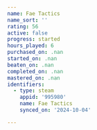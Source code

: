 ```yaml
---
name: Fae Tactics
name_sort: ''
rating: 56
active: false
progress: started
hours_played: 6
purchased_on: .nan
started_on: .nan
beaten_on: .nan
completed_on: .nan
mastered_on: .nan
identifiers:
  - type: steam
    appid: '995980'
    name: Fae Tactics
    synced_on: '2024-10-04'

---
```

